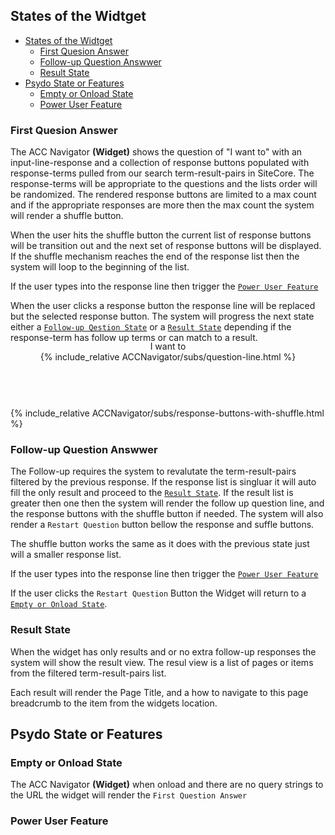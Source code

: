 ## States of the Widtget

- [States of the Widtget](#states-of-the-widtget)
  - [First Quesion Answer](#first-quesion-answer)
  - [Follow-up Question Answwer](#follow-up-question-answwer)
  - [Result State](#result-state)
- [Psydo State or Features](#psydo-state-or-features)
  - [Empty or Onload State](#empty-or-onload-state)
  - [Power User Feature](#power-user-feature)

### First Quesion Answer

The ACC Navigator **(Widget)**  shows the question of "I want to" with an input-line-response and a collection of response buttons populated with response-terms pulled from our search term-result-pairs in SiteCore.  The response-terms will be appropriate to the questions and the lists order will be randomized.  The rendered response buttons are limited to a max count and if the appropriate responses are more then the max count the system will render a shuffle button. 

When the user hits the shuffle button the current list of response buttons will be transition out and the next set of response buttons will be displayed.  If the shuffle mechanism reaches the end of the response list then the system will loop to the beginning of the list.  

If the user types into the response line then trigger the [`Power User Feature`](#power-user-feature)

When the user clicks a response button  the response line will be replaced but the selected response button. The system will progress the next state either a [`Follow-up Qestion State`](#follow-up-question-answwer) or a [`Result State`](#result-state) depending if the response-term has follow up terms or can match to a result. 

<section data-label="acc-navigator" class="m-y_6 font_n1 font_0:md font_1:lg">
    <div data-label="container" class="br_2 br_black-2 br_round br_solid flex flex_column isolate_isolation items_center m-x_5 relative">
    <header class="font-size_up-2 font_accent font_medium isolate_isolation overflow_visible grid justify_center items_center" style="translate: 0 -50%;">
    	<div id="question-line" class="flex flex_wrap flex_row items_center justify_center z_1 p-x_5:lg p-x_4:md p-x_4 gap-y_4 bg_white w_auto">
    		<div data-label="sentence-starter" class="flex_none self_center lh_0 p-x_4 bg_white">I want to</div>
                {% include_relative ACCNavigator/subs/question-line.html %}
            </div>
        </header>
{%  include_relative ACCNavigator/subs/response-buttons-with-shuffle.html %}
    </div>
</section>


### Follow-up Question Answwer

The Follow-up requires the system to revalutate the term-result-pairs filtered by the previous response. If the response list is singluar it will auto fill the only result and proceed to the [`Result State`](#result-state). If the result list is greater then one then the system will render the follow up question line, and the response buttons with the shuffle button if needed. The system will also render a `Restart Question` button bellow the response and suffle buttons. 

The shuffle button works the same as it does with the previous state just will a smaller response list.

If the user types into the response line then trigger the [`Power User Feature`](#power-user-feature)

If the user clicks the `Restart Question` Button the Widget will return to a [`Empty or Onload State`](#empty-or-onload-state).

### Result State

When the widget has only results and or no extra follow-up responses the system will show the result view. The resul view is a list of pages or items from the filtered term-result-pairs list.

Each result will render the Page Title, and a how to navigate to this page breadcrumb to the item from the widgets location.

## Psydo State or Features

### Empty or Onload State

The ACC Navigator **(Widget)** when onload and there are no query strings to the URL the widget will render the `First Question Answer` 

### Power User Feature
